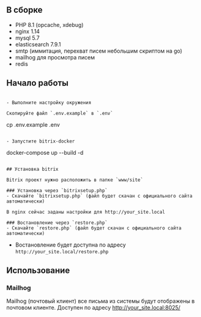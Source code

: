 ## В сборке
- PHP 8.1 (opcache, xdebug)
- nginx 1.14
- mysql 5.7
- elasticsearch 7.9.1
- smtp (иммитация, перехват писем небольшим скриптом на go)
- mailhog для просмотра писем
- redis

## Начало работы
```

- Выполните настройку окружения

Скопируйте файл `.env.example` в `.env`

```
cp .env.example .env
```

- Запустите bitrix-docker

```
docker-compose up --build -d
```

## Установка bitrix

Bitrix проект нужно расположить в папке `www/site`

### Установка через `bitrixsetup.php`
- Скачайте `bitrixsetup.php` (файл будет скачан с официального сайта автоматически)

В nginx сейчас заданы настройки для http://your_site.local

### Востановление через `restore.php`
- Скачайте `restore.php` (файл будет скачан с официального сайта автоматически)
```

- Востановление будет доступна по адресу `http://your_site.local/restore.php`

## Использование

### Mailhog 
Mailhog (почтовый клиент) все письма из системы будут отображены в почтовом клиенте. Доступен по адресу http://your_site.local:8025/
